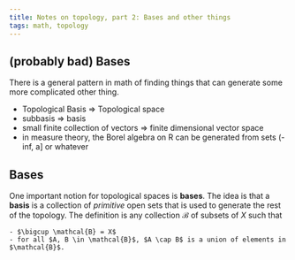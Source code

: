 ```yaml
---
title: Notes on topology, part 2: Bases and other things
tags: math, topology
---
```


## (probably bad) Bases

There is a general pattern in math of finding things that can generate some more complicated other thing.

 - Topological Basis => Topological space
 - subbasis => basis
 - small finite collection of vectors => finite dimensional vector space
 - in measure theory, the Borel algebra on R can be generated from sets (-inf, a] or whatever


## Bases

One important notion for topological spaces is **bases**. The idea is that a **basis** is a collection of *primitive* open sets that is used to generate the rest of the topology. The definition is any collection $\mathcal{B}$ of subsets of $X$ such that

    - $\bigcup \mathcal{B} = X$
    - for all $A, B \in \mathcal{B}$, $A \cap B$ is a union of elements in $\mathcal{B}$.
